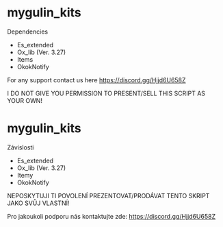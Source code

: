 # mygulin_kits

Dependencies
- Es_extended
- Ox_lib (Ver. 3.27)
- Items
- OkokNotify

For any support contact us here https://discord.gg/Hjjd6U658Z

I DO NOT GIVE YOU PERMISSION TO PRESENT/SELL THIS SCRIPT AS YOUR OWN!

# mygulin_kits

Závislosti
- Es_extended
- Ox_lib (Ver. 3.27)
- Itemy
- OkokNotify

NEPOSKYTUJI TI POVOLENÍ PREZENTOVAT/PRODÁVAT TENTO SKRIPT JAKO SVŮJ VLASTNÍ!

Pro jakoukoli podporu nás kontaktujte zde: https://discord.gg/Hjjd6U658Z
